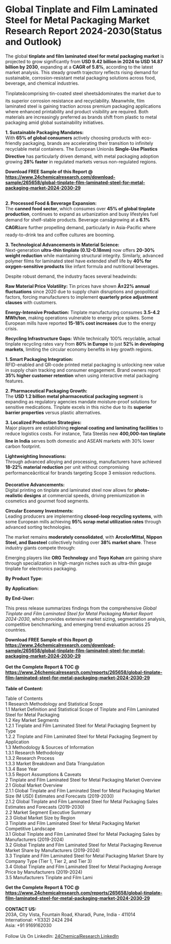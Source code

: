 <h1>Global Tinplate and Film Laminated Steel for Metal Packaging Market Research Report 2024-2030(Status and Outlook)</h1><p>The global <strong>tinplate and film laminated steel for metal packaging market</strong> is projected to grow significantly from <strong>USD 9.42 billion in 2024 to USD 14.87 billion by 2030</strong>, expanding at a <strong>CAGR of 5.8%</strong>, according to the latest market analysis. This steady growth trajectory reflects rising demand for sustainable, corrosion-resistant metal packaging solutions across food, beverage, and chemical industries.</p><p>Tinplateâcomprising tin-coated steel sheetsâdominates the market due to its superior corrosion resistance and recyclability. Meanwhile, film laminated steel is gaining traction across premium packaging applications where enhanced printability and product visibility are required. Both materials are increasingly preferred as brands shift from plastic to metal packaging amid global sustainability initiatives.</p><p><strong>1. Sustainable Packaging Mandates:</strong><br>
With <strong>65% of global consumers</strong> actively choosing products with eco-friendly packaging, brands are accelerating their transition to infinitely recyclable metal containers. The European Unionâs <strong>Single-Use Plastics Directive</strong> has particularly driven demand, with metal packaging adoption growing <strong>28% faster</strong> in regulated markets versus non-regulated regions.</p><div><b>Download FREE Sample of this Report @ 
            <a href="https://www.24chemicalresearch.com/download-sample/265658/global-tinplate-film-laminated-steel-for-metal-packaging-market-2024-2030-29">
            https://www.24chemicalresearch.com/download-sample/265658/global-tinplate-film-laminated-steel-for-metal-packaging-market-2024-2030-29</a></b></div><br><p><strong>2. Processed Food &amp; Beverage Expansion:</strong><br>
The <strong>canned food sector</strong>, which consumes over <strong>45% of global tinplate production</strong>, continues to expand as urbanization and busy lifestyles fuel demand for shelf-stable products. Beverage cansâgrowing at a <strong>6.1% CAGR</strong>âare further propelling demand, particularly in Asia-Pacific where ready-to-drink tea and coffee cultures are booming.</p><p><strong>3. Technological Advancements in Material Science:</strong><br>
Next-generation <strong>ultra-thin tinplate (0.12-0.18mm)</strong> now offers <strong>20-30% weight reduction</strong> while maintaining structural integrity. Similarly, advanced polymer films for laminated steel have extended shelf life by <strong>40% for oxygen-sensitive products</strong> like infant formula and nutritional beverages.</p><p>Despite robust demand, the industry faces several headwinds:</p><p><strong>Raw Material Price Volatility:</strong> Tin prices have shown <strong>Â±22% annual fluctuations</strong> since 2020 due to supply chain disruptions and geopolitical factors, forcing manufacturers to implement <strong>quarterly price adjustment clauses</strong> with customers.</p><p><strong>Energy-Intensive Production:</strong> Tinplate manufacturing consumes <strong>3.5-4.2 MWh/ton</strong>, making operations vulnerable to energy price spikes. Some European mills have reported <strong>15-18% cost increases</strong> due to the energy crisis.</p><p><strong>Recycling Infrastructure Gaps:</strong> While technically 100% recyclable, actual tinplate recycling rates vary from <strong>80% in Europe</strong> to just <strong>52% in developing markets</strong>, limiting the circular economy benefits in key growth regions.</p><p><strong>1. Smart Packaging Integration:</strong><br>
RFID-enabled and QR-code printed metal packaging is unlocking new value in supply chain tracking and consumer engagement. Brand owners report <strong>35% higher customer retention</strong> when using interactive metal packaging features.</p><p><strong>2. Pharmaceutical Packaging Growth:</strong><br>
The <strong>USD 1.2 billion metal pharmaceutical packaging segment</strong> is expanding as regulatory agencies mandate moisture-proof solutions for sensitive medications. Tinplate excels in this niche due to its <strong>superior barrier properties</strong> versus plastic alternatives.</p><p><strong>3. Localized Production Strategies:</strong><br>
Major players are establishing <strong>regional coating and laminating facilities</strong> to reduce logistics costs. For instance, Tata Steelâs new <strong>400,000-ton tinplate line in India</strong> serves both domestic and ASEAN markets with 30% lower carbon footprint.</p><p><strong>Lightweighting Innovations:</strong><br>
	Through advanced alloying and processing, manufacturers have achieved <strong>18-22% material reduction</strong> per unit without compromising performanceâcritical for brands targeting Scope 3 emission reductions.</p><p><strong>Decorative Advancements:</strong><br>
	Digital printing on tinplate and laminated steel now allows for <strong>photo-realistic designs</strong> at commercial speeds, driving premiumization in cosmetics and gourmet food segments.</p><p><strong>Circular Economy Investments:</strong><br>
	Leading producers are implementing <strong>closed-loop recycling systems</strong>, with some European mills achieving <strong>95% scrap metal utilization rates</strong> through advanced sorting technologies.</p><p>The market remains <strong>moderately consolidated</strong>, with <strong>ArcelorMittal, Nippon Steel, and Baosteel</strong> collectively holding over <strong>38% market share</strong>. These industry giants compete through:</p><p>Emerging players like <strong>ORG Technology</strong> and <strong>Toyo Kohan</strong> are gaining share through specialization in high-margin niches such as ultra-thin gauge tinplate for electronics packaging.</p><p><strong>By Product Type:</strong></p><p><strong>By Application:</strong></p><p><strong>By End-User:</strong></p><p>This press release summarizes findings from the comprehensive <em>Global Tinplate and Film Laminated Steel for Metal Packaging Market Report 2024-2030</em>, which provides extensive market sizing, segmentation analysis, competitive benchmarking, and emerging trend evaluation across 25 countries.</p><div><b>Download FREE Sample of this Report @ 
            <a href="https://www.24chemicalresearch.com/download-sample/265658/global-tinplate-film-laminated-steel-for-metal-packaging-market-2024-2030-29">
            https://www.24chemicalresearch.com/download-sample/265658/global-tinplate-film-laminated-steel-for-metal-packaging-market-2024-2030-29</a></b></div><br><div><b>Get the Complete Report & TOC @ 
            <a href="https://www.24chemicalresearch.com/reports/265658/global-tinplate-film-laminated-steel-for-metal-packaging-market-2024-2030-29">
            https://www.24chemicalresearch.com/reports/265658/global-tinplate-film-laminated-steel-for-metal-packaging-market-2024-2030-29</a></b></div><br>
            <b>Table of Content:</b><p>Table of Contents<br />
1 Research Methodology and Statistical Scope<br />
1.1 Market Definition and Statistical Scope of Tinplate and Film Laminated Steel for Metal Packaging<br />
1.2 Key Market Segments<br />
1.2.1 Tinplate and Film Laminated Steel for Metal Packaging Segment by Type<br />
1.2.2 Tinplate and Film Laminated Steel for Metal Packaging Segment by Application<br />
1.3 Methodology & Sources of Information<br />
1.3.1 Research Methodology<br />
1.3.2 Research Process<br />
1.3.3 Market Breakdown and Data Triangulation<br />
1.3.4 Base Year<br />
1.3.5 Report Assumptions & Caveats<br />
2 Tinplate and Film Laminated Steel for Metal Packaging Market Overview<br />
2.1 Global Market Overview<br />
2.1.1 Global Tinplate and Film Laminated Steel for Metal Packaging Market Size (M USD) Estimates and Forecasts (2019-2030)<br />
2.1.2 Global Tinplate and Film Laminated Steel for Metal Packaging Sales Estimates and Forecasts (2019-2030)<br />
2.2 Market Segment Executive Summary<br />
2.3 Global Market Size by Region<br />
3 Tinplate and Film Laminated Steel for Metal Packaging Market Competitive Landscape<br />
3.1 Global Tinplate and Film Laminated Steel for Metal Packaging Sales by Manufacturers (2019-2024)<br />
3.2 Global Tinplate and Film Laminated Steel for Metal Packaging Revenue Market Share by Manufacturers (2019-2024)<br />
3.3 Tinplate and Film Laminated Steel for Metal Packaging Market Share by Company Type (Tier 1, Tier 2, and Tier 3)<br />
3.4 Global Tinplate and Film Laminated Steel for Metal Packaging Average Price by Manufacturers (2019-2024)<br />
3.5 Manufacturers Tinplate and Film Lami</p><div><b>Get the Complete Report & TOC @ 
            <a href="https://www.24chemicalresearch.com/reports/265658/global-tinplate-film-laminated-steel-for-metal-packaging-market-2024-2030-29">
            https://www.24chemicalresearch.com/reports/265658/global-tinplate-film-laminated-steel-for-metal-packaging-market-2024-2030-29</a></b></div><br><b>CONTACT US:</b><br>
            203A, City Vista, Fountain Road, Kharadi, Pune, India - 411014<br>
            International: +1(332) 2424 294<br>
            Asia: +91 9169162030 <br><br>
            Follow Us On LinkedIn: <a href="https://www.linkedin.com/company/24chemicalresearch/">24ChemicalResearch LinkedIn</a>